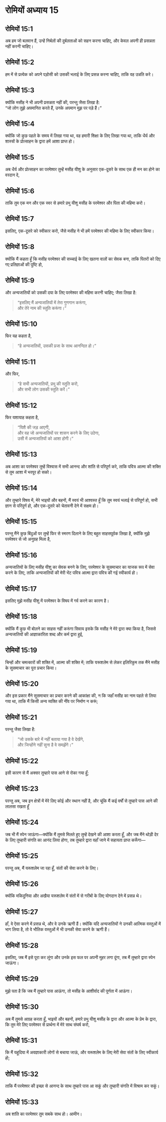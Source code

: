 # रोमियों अध्याय 15

## रोमियों 15:1

अब हम जो बलवान हैं, उन्हें निर्बलों की दुर्बलताओं को सहन करना चाहिए, और केवल अपनी ही प्रसन्नता नहीं करनी चाहिए।

## रोमियों 15:2

हम में से प्रत्येक को अपने पड़ोसी को उसकी भलाई के लिए प्रसन्न करना चाहिए, ताकि वह उन्नति करे।

## रोमियों 15:3

क्योंकि मसीह ने भी अपनी प्रसन्नता नहीं की, परन्तु जैसा लिखा है:  
“जो लोग तुझे अपमानित करते हैं, उनके अपमान मुझ पर पड़े हैं।”

## रोमियों 15:4

क्योंकि जो कुछ पहले के समय में लिखा गया था, वह हमारी शिक्षा के लिए लिखा गया था, ताकि धैर्य और शास्त्रों के प्रोत्साहन के द्वारा हमें आशा प्राप्त हो।

## रोमियों 15:5

अब धैर्य और प्रोत्साहन का परमेश्वर तुम्हें मसीह यीशु के अनुसार एक-दूसरे के साथ एक ही मन का होने का वरदान दे,

## रोमियों 15:6

ताकि तुम एक मन और एक स्वर से हमारे प्रभु यीशु मसीह के परमेश्वर और पिता की महिमा करो।

## रोमियों 15:7

इसलिए, एक-दूसरे को स्वीकार करो, जैसे मसीह ने भी हमें परमेश्वर की महिमा के लिए स्वीकार किया।

## रोमियों 15:8

क्योंकि मैं कहता हूँ कि मसीह परमेश्वर की सच्चाई के लिए खतना वालों का सेवक बना, ताकि पितरों को दिए गए प्रतिज्ञाओं की पुष्टि हो,

## रोमियों 15:9

और अन्यजातियों को उसकी दया के लिए परमेश्वर की महिमा करनी चाहिए; जैसा लिखा है:

> “इसलिए मैं अन्यजातियों में तेरा गुणगान करूंगा,  
> और तेरे नाम की स्तुति करूंगा।”

## रोमियों 15:10

फिर यह कहता है,

> “हे अन्यजातियों, उसकी प्रजा के साथ आनन्दित हो।”

## रोमियों 15:11

और फिर,

> “हे सभी अन्यजातियों, प्रभु की स्तुति करो,  
> और सभी लोग उसकी स्तुति करें।”

## रोमियों 15:12

फिर यशायाह कहता है,

> “यिशै की जड़ आएगी,  
> और वह जो अन्यजातियों पर शासन करने के लिए उठेगा,  
> उसी में अन्यजातियों को आशा होगी।”

## रोमियों 15:13

अब आशा का परमेश्वर तुम्हें विश्वास में सभी आनन्द और शांति से परिपूर्ण करे, ताकि पवित्र आत्मा की शक्ति से तुम आशा में भरपूर हो सको।

## रोमियों 15:14

और तुम्हारे विषय में, मेरे भाइयों और बहनों, मैं स्वयं भी आश्वस्त हूँ कि तुम स्वयं भलाई से परिपूर्ण हो, सभी ज्ञान से परिपूर्ण हो, और एक-दूसरे को चेतावनी देने में सक्षम हो।

## रोमियों 15:15

परन्तु मैंने कुछ बिंदुओं पर तुम्हें फिर से स्मरण दिलाने के लिए बहुत साहसपूर्वक लिखा है, क्योंकि मुझे परमेश्वर से जो अनुग्रह मिला है,

## रोमियों 15:16

अन्यजातियों के लिए मसीह यीशु का सेवक बनने के लिए, परमेश्वर के सुसमाचार का याजक रूप में सेवा करने के लिए, ताकि अन्यजातियों की मेरी भेंट पवित्र आत्मा द्वारा पवित्र की गई स्वीकार्य हो।

## रोमियों 15:17

इसलिए मुझे मसीह यीशु में परमेश्वर के विषय में गर्व करने का कारण है।

## रोमियों 15:18

क्योंकि मैं कुछ भी बोलने का साहस नहीं करूंगा सिवाय इसके कि मसीह ने मेरे द्वारा क्या किया है, जिससे अन्यजातियों की आज्ञाकारिता शब्द और कर्म द्वारा हुई,

## रोमियों 15:19

चिन्हों और चमत्कारों की शक्ति में, आत्मा की शक्ति में; ताकि यरूशलेम से लेकर इलिरिकुम तक मैंने मसीह के सुसमाचार का पूरा प्रचार किया।

## रोमियों 15:20

और इस प्रकार मैंने सुसमाचार का प्रचार करने की आकांक्षा की, न कि जहाँ मसीह का नाम पहले से लिया गया था, ताकि मैं किसी अन्य व्यक्ति की नींव पर निर्माण न करूं;

## रोमियों 15:21

परन्तु जैसा लिखा है:

> “जो उसके बारे में नहीं बताया गया है वे देखेंगे,  
> और जिन्होंने नहीं सुना है वे समझेंगे।”

## रोमियों 15:22

इसी कारण से मैं अक्सर तुम्हारे पास आने से रोका गया हूँ;

## रोमियों 15:23

परन्तु अब, जब इन क्षेत्रों में मेरे लिए कोई और स्थान नहीं है, और चूंकि मैं कई वर्षों से तुम्हारे पास आने की लालसा रखता हूँ

## रोमियों 15:24

जब भी मैं स्पेन जाऊंगा—क्योंकि मैं तुमसे मिलते हुए तुम्हें देखने की आशा करता हूँ, और जब मैंने थोड़ी देर के लिए तुम्हारी संगति का आनंद लिया होगा, तब तुम्हारे द्वारा वहाँ जाने में सहायता प्राप्त करूँगा—

## रोमियों 15:25

परन्तु अब, मैं यरूशलेम जा रहा हूँ, संतों की सेवा करने के लिए।

## रोमियों 15:26

क्योंकि मकिदुनिया और अखैया यरूशलेम में संतों में से गरीबों के लिए योगदान देने में प्रसन्न थे।

## रोमियों 15:27

हाँ, वे ऐसा करने में प्रसन्न थे, और वे उनके ऋणी हैं। क्योंकि यदि अन्यजातियों ने उनकी आत्मिक वस्तुओं में भाग लिया है, तो वे भौतिक वस्तुओं में भी उनकी सेवा करने के ऋणी हैं।

## रोमियों 15:28

इसलिए, जब मैं इसे पूरा कर लूंगा और उनके इस फल पर अपनी मुहर लगा दूंगा, तब मैं तुम्हारे द्वारा स्पेन जाऊंगा।

## रोमियों 15:29

मुझे पता है कि जब मैं तुम्हारे पास आऊंगा, तो मसीह के आशीर्वाद की पूर्णता में आऊंगा।

## रोमियों 15:30

अब मैं तुमसे आग्रह करता हूँ, भाइयों और बहनों, हमारे प्रभु यीशु मसीह के द्वारा और आत्मा के प्रेम के द्वारा, कि तुम मेरे लिए परमेश्वर से प्रार्थना में मेरे साथ संघर्ष करो,

## रोमियों 15:31

कि मैं यहूदिया में अवज्ञाकारी लोगों से बचाया जाऊं, और यरूशलेम के लिए मेरी सेवा संतों के लिए स्वीकार्य हो;

## रोमियों 15:32

ताकि मैं परमेश्वर की इच्छा से आनन्द के साथ तुम्हारे पास आ सकूं और तुम्हारी संगति में विश्राम कर सकूं।

## रोमियों 15:33

अब शांति का परमेश्वर तुम सबके साथ हो। आमीन।
